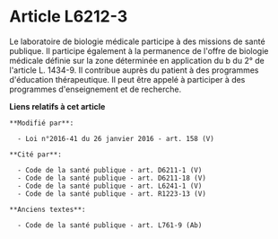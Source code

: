 # Article L6212-3

Le laboratoire de biologie médicale participe à des missions de santé publique. Il participe également à la permanence de
l'offre de biologie médicale définie sur la zone déterminée en application du b du 2° de l'article L. 1434-9. Il contribue
auprès du patient à des programmes d'éducation thérapeutique. Il peut être appelé à participer à des programmes
d'enseignement et de recherche.

**Liens relatifs à cet article**

	**Modifié par**:

	  - Loi n°2016-41 du 26 janvier 2016 - art. 158 (V)

	**Cité par**:

	  - Code de la santé publique - art. D6211-1 (V)
	  - Code de la santé publique - art. D6211-18 (V)
	  - Code de la santé publique - art. L6241-1 (V)
	  - Code de la santé publique - art. R1223-13 (V)

	**Anciens textes**:

	  - Code de la santé publique - art. L761-9 (Ab)
